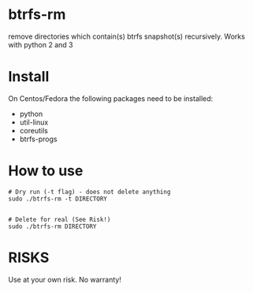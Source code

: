 # btrfs-rm
remove directories which contain(s) btrfs snapshot(s) recursively.
Works with python 2 and 3

# Install
On Centos/Fedora the following packages need to be installed:
* python
* util-linux   
* coreutils
* btrfs-progs

# How to use
    # Dry run (-t flag) - does not delete anything
    sudo ./btrfs-rm -t DIRECTORY


    # Delete for real (See Risk!)
    sudo ./btrfs-rm DIRECTORY


# RISKS
Use at your own risk. No warranty!

